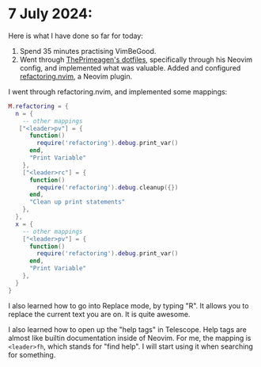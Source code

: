 # 7 July 2024:

Here is what I have done so far for today:
1. Spend 35 minutes practising VimBeGood.
2. Went through <a href="https://github.com/ThePrimeagen/.dotfiles" target="_blank">ThePrimeagen's dotfiles</a>, specifically through his Neovim config, and implemented what was valuable. Added and configured <a href="https://github.com/ThePrimeagen/refactoring.nvim" target="_blank">refactoring.nvim</a>, a Neovim plugin. 

I went through refactoring.nvim, and implemented some mappings:
```mappings.lua
M.refactoring = {
  n = {
    -- other mappings
   ["<leader>pv"] = {
      function()
        require('refactoring').debug.print_var()
      end,
      "Print Variable"
    },
    ["<leader>rc"] = {
      function()
        require('refactoring').debug.cleanup({})
      end,
      "Clean up print statements"
    },
  },
  x = {
    -- other mappings
    ["<leader>pv"] = {
      function()
        require('refactoring').debug.print_var()
      end,
      "Print Variable"
    },
  }
}
```

I also learned how to go into Replace mode, by typing "R". It allows you to replace the current text you are on. It is quite awesome.

I also learned how to open up the "help tags" in Telescope. Help tags are almost like builtin documentation inside of Neovim. For me, the mapping is `<leader>fh`, which stands for "find help". I will start using it when searching for something.
